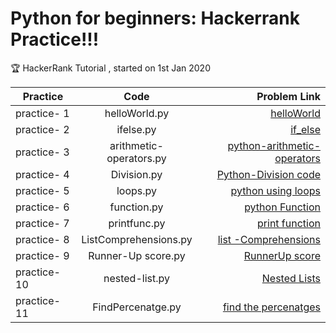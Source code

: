 # Python for beginners: Hackerrank Practice!!!

:trophy: 
HackerRank Tutorial , started on 1st Jan 2020

| Practice  | Code           | Problem Link |
| ------------- |:-----------:|-------:|
| practice- 1 | helloWorld.py | [helloWorld](https://www.hackerrank.com/challenges/py-hello-world/problem) |
| practice- 2 |ifelse.py | [if_else](https://www.hackerrank.com/challenges/py-if-else/problem) |
| practice- 3 |arithmetic-operators.py | [python-arithmetic-operators](https://www.hackerrank.com/challenges/python-arithmetic-operators/problem) |
| practice- 4 |Division.py | [Python-Division code](https://www.hackerrank.com/challenges/python-division/problem) |
| practice- 5 |loops.py | [python using loops](https://www.hackerrank.com/challenges/python-loops/problem) |
| practice- 6 |function.py | [python Function](https://www.hackerrank.com/challenges/write-a-function/problem) |
| practice- 7 |printfunc.py | [print function](https://www.hackerrank.com/challenges/python-print/problem) |
| practice- 8 |ListComprehensions.py | [list -Comprehensions](https://www.hackerrank.com/challenges/list-comprehensions/problem) |
| practice- 9 |Runner-Up score.py | [RunnerUp score](https://www.hackerrank.com/challenges/find-second-maximum-number-in-a-list/problem) |
| practice- 10|nested-list.py | [Nested Lists](https://www.hackerrank.com/challenges/nested-list/problem) |
| practice- 11|FindPercenatge.py | [find the percenatges](https://www.hackerrank.com/challenges/finding-the-percentage/problem) |
